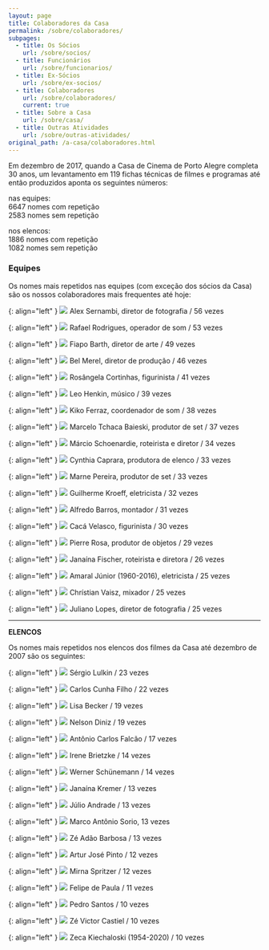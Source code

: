 ```yaml
---
layout: page
title: Colaboradores da Casa
permalink: /sobre/colaboradores/
subpages:
  - title: Os Sócios
    url: /sobre/socios/
  - title: Funcionários
    url: /sobre/funcionarios/
  - title: Ex-Sócios
    url: /sobre/ex-socios/
  - title: Colaboradores
    url: /sobre/colaboradores/
    current: true
  - title: Sobre a Casa
    url: /sobre/casa/
  - title: Outras Atividades
    url: /sobre/outras-atividades/
original_path: /a-casa/colaboradores.html
---
```

Em dezembro de 2017, quando a Casa de Cinema de Porto Alegre completa 30 anos, um levantamento em 119 fichas técnicas de filmes e programas até então produzidos aponta os seguintes números:

nas equipes:\
6647 nomes com repetição\
2583 nomes sem repetição

nos elencos:\
1886 nomes com repetição\
1082 nomes sem repetição

### Equipes

Os nomes mais repetidos nas equipes (com exceção dos sócios da Casa) são os nossos colaboradores mais frequentes até hoje:

{: align="left" }
[![](/uploads/11a_alex.jpg)](/uploads/11_alex_3.jpg)
Alex Sernambi, diretor de fotografia / 56 vezes

{: align="left" }
[![](/uploads/12a_rafael.jpg)](/uploads/12_rafael_3.jpg)
Rafael Rodrigues, operador de som / 53 vezes

{: align="left" }
[![](/uploads/13a_fiapo.jpg)](/uploads/13_fiapo_1.jpg)
Fiapo Barth, diretor de arte / 49 vezes

{: align="left" }
[![](/uploads/14a_bel.jpg)](/uploads/14_bel_1.jpg)
Bel Merel, diretor de produção / 46 vezes

{: align="left" }
[![](/uploads/15a_ro.jpg)](/uploads/15_ro.jpg)
Rosângela Cortinhas, figurinista / 41 vezes

{: align="left" }
[![](/uploads/16a_leo.jpg)](/uploads/16_leo_1.jpg)
Leo Henkin, músico / 39 vezes

{: align="left" }
[![](/uploads/17a_kiko.jpg)](/uploads/17_kiko.jpg)
Kiko Ferraz, coordenador de som / 38 vezes

{: align="left" }
[![](/uploads/18a_tchaca.jpg)](/uploads/18_tchaca_1.jpg)
Marcelo Tchaca Baieski, produtor de set / 37 vezes

{: align="left" }
[![](/uploads/19a_marcio.jpg)](/uploads/19_marcio_2.jpg)
Márcio Schoenardie, roteirista e diretor / 34 vezes

{: align="left" }
[![](/uploads/20a_cynthia.jpg)](/uploads/20_cynthia_1.jpg)
Cynthia Caprara, produtora de elenco / 33 vezes

{: align="left" }
[![](/uploads/21a_marne.jpg)](/uploads/21_marne.jpg)
Marne Pereira, produtor de set / 33 vezes

{: align="left" }
[![](/uploads/22a_guilherme_.jpg)](/uploads/22_guilherme_2.jpg)
Guilherme Kroeff, eletricista / 32 vezes

{: align="left" }
[![](/uploads/23a_alfredo.jpg)](/uploads/23_alfredo_1.jpg)
Alfredo Barros, montador / 31 vezes

{: align="left" }
[![](/uploads/24a_caca.jpg)](/uploads/24_caca.jpg)
Cacá Velasco, figurinista / 30 vezes

{: align="left" }
[![](/uploads/25a_pierre.jpg)](/uploads/25_pierre_2.jpg)
Pierre Rosa, produtor de objetos / 29 vezes

{: align="left" }
[![](/uploads/26a_janaina_f.jpg)](/uploads/26_janaina_f_1.jpg)
Janaína Fischer, roteirista e diretora / 26 vezes

{: align="left" }
![](/uploads/27a_junior.jpg)
Amaral Júnior (1960-2016), eletricista / 25 vezes

{: align="left" }
[![](/uploads/28a_christian.jpg)](/uploads/28_christian_1.jpg)
Chrístian Vaisz, mixador / 25 vezes

{: align="left" }
[![](/uploads/29a_juliano.jpg)](/uploads/29_juliano.jpg)
Juliano Lopes, diretor de fotografia / 25 vezes

- - -

**ELENCOS**

Os nomes mais repetidos nos elencos dos filmes da Casa até dezembro de 2007 são os seguintes:

{: align="left" }
[![](/uploads/30a_sergio.jpg)](/uploads/30_sergio_1.jpg)
Sérgio Lulkin / 23 vezes

{: align="left" }
[![](/uploads/31a_cunha.jpg)](/uploads/31_cunha_2.jpg)
Carlos Cunha Filho / 22 vezes

{: align="left" }
[![](/uploads/32a_lisa.jpg)](/uploads/32_lisa_3.jpg)
Lisa Becker / 19 vezes

{: align="left" }
[![](/uploads/33a_nelson.jpg)](/uploads/33_nelson_2.jpg)
Nelson Diniz / 19 vezes

{: align="left" }
[![](/uploads/34a_falcao.jpg)](/uploads/34_falcao_2.jpg)
Antônio Carlos Falcão / 17 vezes

{: align="left" }
[![](/uploads/35a_irene.jpg)](/uploads/35_irene_2.jpg)
Irene Brietzke / 14 vezes

{: align="left" }
[![](/uploads/36a_werner.jpg)](/uploads/36_werner_2.jpg)
Werner Schünemann / 14 vezes

{: align="left" }
[![](/uploads/40a_janaina_k.jpg)](/uploads/40_janaina_k_2.jpg)
Janaína Kremer / 13 vezes

{: align="left" }
[![](/uploads/37a_julio.jpg)](/uploads/37_julio.jpg)
Júlio Andrade / 13 vezes

{: align="left" }
[![](/uploads/marco1.jpg)](/uploads/marco2.jpg)
Marco Antônio Sorio, 13 vezes

{: align="left" }
[![](/uploads/38a_zeadao.jpg)](/uploads/38_zeadao_1.jpg)
Zé Adão Barbosa / 13 vezes

{: align="left" }
[![](/uploads/39a_artur.jpg)](/uploads/39_artur_1.jpg)
Artur José Pinto / 12 vezes

{: align="left" }
[![](/uploads/41a_mirna.jpg)](/uploads/41_mirna_2.jpg)
Mirna Spritzer / 12 vezes

{: align="left" }
[![](/uploads/42a_felipe.jpg)](/uploads/42_felipe_2.jpg)
Felipe de Paula / 11 vezes

{: align="left" }
[![](/uploads/43a_pedro.jpg)](/uploads/43_pedro_1.jpg)
Pedro Santos / 10 vezes

{: align="left" }
[![](/uploads/44a_zevitor.jpg)](/uploads/44_zevitor_1.jpg)
Zé Victor Castiel / 10 vezes

{: align="left" }
[![](/uploads/45a_zeca.jpg)](/uploads/45_zeca_1.jpg)
Zeca Kiechaloski (1954-2020) / 10 vezes
